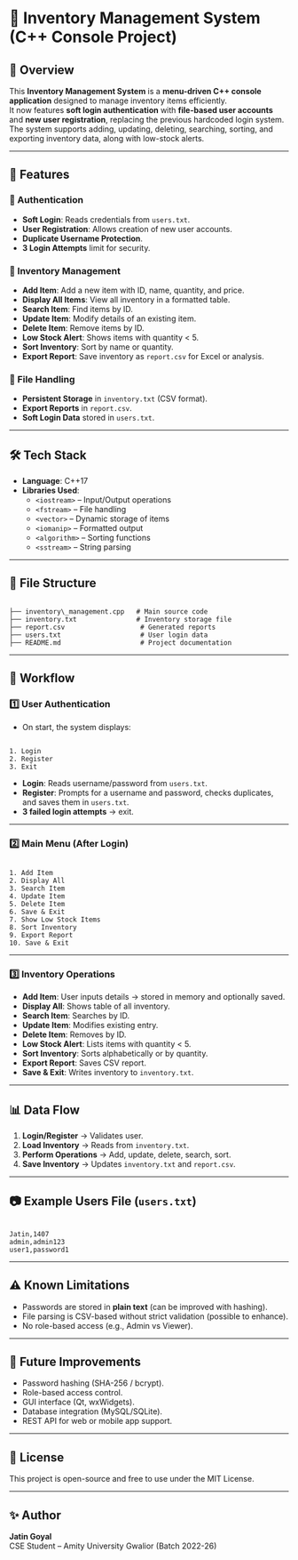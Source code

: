 # 🧾 Inventory Management System (C++ Console Project)

## 📌 Overview
This **Inventory Management System** is a **menu-driven C++ console application** designed to manage inventory items efficiently.  
It now features **soft login authentication** with **file-based user accounts** and **new user registration**, replacing the previous hardcoded login system.  
The system supports adding, updating, deleting, searching, sorting, and exporting inventory data, along with low-stock alerts.

---

## 🚀 Features

### 🔐 Authentication
- **Soft Login**: Reads credentials from `users.txt`.
- **User Registration**: Allows creation of new user accounts.
- **Duplicate Username Protection**.
- **3 Login Attempts** limit for security.

### 📂 Inventory Management
- **Add Item**: Add a new item with ID, name, quantity, and price.
- **Display All Items**: View all inventory in a formatted table.
- **Search Item**: Find items by ID.
- **Update Item**: Modify details of an existing item.
- **Delete Item**: Remove items by ID.
- **Low Stock Alert**: Shows items with quantity < 5.
- **Sort Inventory**: Sort by name or quantity.
- **Export Report**: Save inventory as `report.csv` for Excel or analysis.

### 💾 File Handling
- **Persistent Storage** in `inventory.txt` (CSV format).
- **Export Reports** in `report.csv`.
- **Soft Login Data** stored in `users.txt`.

---

## 🛠️ Tech Stack
- **Language**: C++17
- **Libraries Used**:
  - `<iostream>` – Input/Output operations
  - `<fstream>` – File handling
  - `<vector>` – Dynamic storage of items
  - `<iomanip>` – Formatted output
  - `<algorithm>` – Sorting functions
  - `<sstream>` – String parsing

---

## 📂 File Structure
```

├── inventory\_management.cpp   # Main source code
├── inventory.txt               # Inventory storage file
├── report.csv                   # Generated reports
├── users.txt                    # User login data
├── README.md                    # Project documentation

```

---

## 🔄 Workflow

### **1️⃣ User Authentication**
- On start, the system displays:
```

1. Login
2. Register
3. Exit

```
- **Login**: Reads username/password from `users.txt`.
- **Register**: Prompts for a username and password, checks duplicates, and saves them in `users.txt`.
- **3 failed login attempts** → exit.

---

### **2️⃣ Main Menu (After Login)**
```

1. Add Item
2. Display All
3. Search Item
4. Update Item
5. Delete Item
6. Save & Exit
7. Show Low Stock Items
8. Sort Inventory
9. Export Report
10. Save & Exit

```

---

### **3️⃣ Inventory Operations**
- **Add Item**: User inputs details → stored in memory and optionally saved.
- **Display All**: Shows table of all inventory.
- **Search Item**: Searches by ID.
- **Update Item**: Modifies existing entry.
- **Delete Item**: Removes by ID.
- **Low Stock Alert**: Lists items with quantity < 5.
- **Sort Inventory**: Sorts alphabetically or by quantity.
- **Export Report**: Saves CSV report.
- **Save & Exit**: Writes inventory to `inventory.txt`.

---

## 📊 Data Flow
1. **Login/Register** → Validates user.
2. **Load Inventory** → Reads from `inventory.txt`.
3. **Perform Operations** → Add, update, delete, search, sort.
4. **Save Inventory** → Updates `inventory.txt` and `report.csv`.

---

## 📷 Example Users File (`users.txt`)
```

Jatin,1407
admin,admin123
user1,password1

```

---

## ⚠️ Known Limitations
- Passwords are stored in **plain text** (can be improved with hashing).
- File parsing is CSV-based without strict validation (possible to enhance).
- No role-based access (e.g., Admin vs Viewer).

---

## 🔮 Future Improvements
- Password hashing (SHA-256 / bcrypt).
- Role-based access control.
- GUI interface (Qt, wxWidgets).
- Database integration (MySQL/SQLite).
- REST API for web or mobile app support.

---

## 📜 License
This project is open-source and free to use under the MIT License.

---

## ✨ Author
**Jatin Goyal**  
CSE Student – Amity University Gwalior (Batch 2022-26)  

